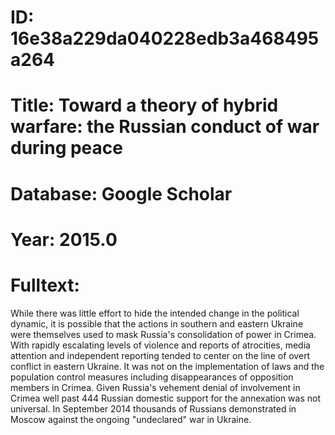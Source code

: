 # ID: 16e38a229da040228edb3a468495a264
# Title: Toward a theory of hybrid warfare: the Russian conduct of war during peace
# Database: Google Scholar
# Year: 2015.0
# Fulltext:
While there was little effort to hide the intended change in the political dynamic, it is possible that the actions in southern and eastern Ukraine were themselves used to mask Russia's consolidation of power in Crimea.
With rapidly escalating levels of violence and reports of atrocities, media attention and independent reporting tended to center on the line of overt conflict in eastern Ukraine.
It was not on the implementation of laws and the population control measures including disappearances of opposition members in Crimea.
Given Russia's vehement denial of involvement in Crimea well past 444 Russian domestic support for the annexation was not universal.
In September 2014 thousands of Russians demonstrated in Moscow against the ongoing "undeclared" war in Ukraine.